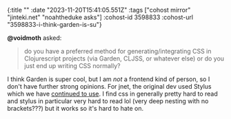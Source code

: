 {:title ""
 :date "2023-11-20T15:41:05.551Z"
 :tags ["cohost mirror" "jinteki.net" "noahtheduke asks"]
 :cohost-id 3598833
 :cohost-url "3598833-i-think-garden-is-su"}

**@voidmoth** asked:
> do you have a preferred method for generating/integrating CSS in Clojurescript projects (via Garden, CLJSS, or whatever else) or do you just end up writing CSS normally?

I think Garden is super cool, but I am _not_ a frontend kind of person, so I don't have further strong opinions. For jnet, the original dev used Stylus which we have [continued to use](https://github.com/mtgred/netrunner/tree/master/src/css). I find css in generally pretty hard to read and stylus in particular very hard to read lol (very deep nesting with no brackets???) but it works so it's hard to hate on.